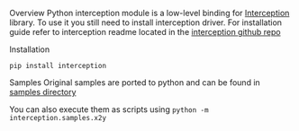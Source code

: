 Overview
Python interception module is a low-level binding for [Interception][interception] library.
To use it you still need to install interception driver.
For installation guide refer to interception readme located in the [interception github repo][interception]

Installation

`pip install interception`


Samples
Original samples are ported to python and can be found in [samples directory][samples]

You can also execute them as scripts using
`python -m interception.samples.x2y`


[interception]: https://github.com/oblitum/interception/
[samples]: https://github.com/vpoverennov/interception-cffi/tree/master/samples
